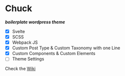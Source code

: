 # Chuck 
***boilerplate wordpress theme***

- [X] Svelte
- [X] SCSS
- [X] Webpack JS
- [X] Custom Post Type & Custom Taxonomy with one Line
- [X] Custom Components & Custom Elements 
- [ ] Theme Settings

Check the [Wiki](https://github.com/nikosmpi/chuck/wiki)
